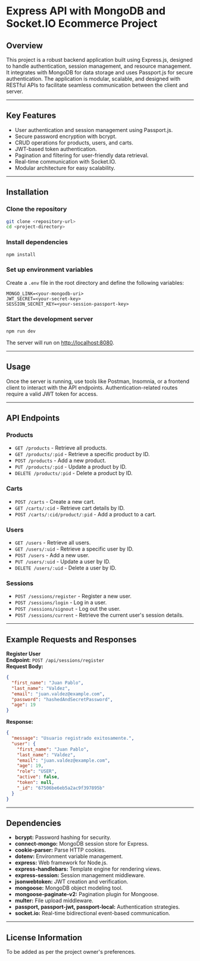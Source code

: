 # Express API with MongoDB and Socket.IO Ecommerce Project

## Overview

This project is a robust backend application built using Express.js, designed to handle authentication, session management, and resource management. It integrates with MongoDB for data storage and uses Passport.js for secure authentication. The application is modular, scalable, and designed with RESTful APIs to facilitate seamless communication between the client and server.

---

## Key Features

- User authentication and session management using Passport.js.
- Secure password encryption with bcrypt.
- CRUD operations for products, users, and carts.
- JWT-based token authentication.
- Pagination and filtering for user-friendly data retrieval.
- Real-time communication with Socket.IO.
- Modular architecture for easy scalability.

---

## Installation

### Clone the repository

```bash
git clone <repository-url>
cd <project-directory>
```

### Install dependencies

```bash
npm install
```

### Set up environment variables

Create a `.env` file in the root directory and define the following variables:

```env
MONGO_LINK=<your-mongodb-uri>
JWT_SECRET=<your-secret-key>
SESSION_SECRET_KEY=<your-session-passport-key>
```

### Start the development server

```bash
npm run dev
```

The server will run on [http://localhost:8080](http://localhost:8080).

---

## Usage

Once the server is running, use tools like Postman, Insomnia, or a frontend client to interact with the API endpoints. Authentication-related routes require a valid JWT token for access.

---

## API Endpoints

### **Products**

- `GET /products` - Retrieve all products.
- `GET /products/:pid` - Retrieve a specific product by ID.
- `POST /products` - Add a new product.
- `PUT /products/:pid` - Update a product by ID.
- `DELETE /products/:pid` - Delete a product by ID.

### **Carts**

- `POST /carts` - Create a new cart.
- `GET /carts/:cid` - Retrieve cart details by ID.
- `POST /carts/:cid/product/:pid` - Add a product to a cart.

### **Users**

- `GET /users` - Retrieve all users.
- `GET /users/:uid` - Retrieve a specific user by ID.
- `POST /users` - Add a new user.
- `PUT /users/:uid` - Update a user by ID.
- `DELETE /users/:uid` - Delete a user by ID.

### **Sessions**

- `POST /sessions/register` - Register a new user.
- `POST /sessions/login` - Log in a user.
- `POST /sessions/signout` - Log out the user.
- `POST /sessions/current` - Retrieve the current user's session details.

---

## Example Requests and Responses

**Register User**  
**Endpoint:** `POST /api/sessions/register`  
**Request Body:**

```json
{
  "first_name": "Juan Pablo",
  "last_name": "Valdez",
  "email": "juan.valdez@example.com",
  "password": "hashedAndSecretPassword",
  "age": 19
}
```

**Response:**

```json
{
  "message": "Usuario registrado exitosamente.",
  "user": {
    "first_name": "Juan Pablo",
    "last_name": "Valdez",
    "email": "juan.valdez@example.com",
    "age": 19,
    "role": "USER",
    "active": false,
    "token": null,
    "_id": "67506be6eb5a2ac9f397895b"
  }
}
```

---

## Dependencies

- **bcrypt:** Password hashing for security.
- **connect-mongo:** MongoDB session store for Express.
- **cookie-parser:** Parse HTTP cookies.
- **dotenv:** Environment variable management.
- **express:** Web framework for Node.js.
- **express-handlebars:** Template engine for rendering views.
- **express-session:** Session management middleware.
- **jsonwebtoken:** JWT creation and verification.
- **mongoose:** MongoDB object modeling tool.
- **mongoose-paginate-v2:** Pagination plugin for Mongoose.
- **multer:** File upload middleware.
- **passport, passport-jwt, passport-local:** Authentication strategies.
- **socket.io:** Real-time bidirectional event-based communication.

---

## License Information

To be added as per the project owner's preferences.
